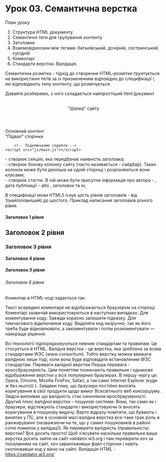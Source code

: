 # Урок 03. Семантична верстка

План уроку

1. Структура HTML документу
2. Семантичні теги для групування контенту
3. Заголовки
4. Взаємовідносини між тегами: батьківський, дочірній, сестринський, сусідній
5. Коментарі
6. Стандарти верстки. Валідація.

Семантична розмітка - підхід до створення HTML-розмітки ґрунтується на використанні тегів за їх призначенням відповідно до специфікації і, які відповідають типу контенту, що розмічується.

<!--!============== Структура HTML документу ============ -->

Давайте розберемо, з чого складається найпростіший html документ

<!-- Оголошення формату/типу документу -->
<!DOCTYPE html>
<html>
  <head>
    <!-- Визначаємо систему кодування символів -->
    <meta charset="utf-8" />
    <!-- Встановлюмо параметри відображення сторінки на мобільних пристроях -->
    <meta name="viewport" content="width=device-width, initial-scale=1.0" />
    <!-- Даємо заголовок сторінки -->
    <title>Title</title>
    <!-- Підключаємо зовнішню таблицю стилів -->
    <link media="all" rel="stylesheet" href="css/main.css" />
  </head>
  ​
  <body>
    <!-- Основна частина документу -->
    <header>"Шапка" сайту</header>
    <main>Основний контент</main>
    <footer>"Підвал" сторінки</footer>
    
        <!-- Підключаємо скрипти -->
    <script src="js/main.js"></script>
  </body>
</html>
<!--!====== Семантичні теги для групування контенту ===== -->

<section> - створює секцію, яка передбачає наявність заголовка;
<aside> - створює бокову колонку сайту (часто називається - сайдбар). Таких колонок може бути декілька на одній сторінці і розрізняються вони класами;
<article> - створює статтю. В ній може бути присутня інформація про автора - <author>, дата публікації - <date> або <datetime>, заголовок та ін;

<!--!============== Заголовки ============ -->

В специфікації мови HTML5 існує шість рівнів заголовків - від 1(найголовніший) до шостого. Приклад написання заголовків різного рівня.

<h1>Заголовок 1 рівня</h1>
<h2>Заголовок 2 рівня</h2>
<h3>Заголовок 3 рівня</h3>
<h4>Заголовок 4 рівня</h4>
<h5>Заголовок 5 рівня</h5>
<h6>Заголовок 6 рівня</h6>
<!--!= Взаємовідносини між тегами: батьківський, дочірній, сестринський, сусідній === -->

<!--!============== Коментарі ============ -->

Коментар в HTML-коді задається так:

<!-- будь-який текст чи код -->

Текст всередині коментаря не відображається браузером на сторінці.
Коментарі зазвичай використовуються в наступних випадках:
Для коментування коду. Завжди корисно залишити підказку.
Для тимчасового відключення коду. Видаляти код незручно, так як його треба буде відновлювати, а закоментувати і потім розкоментувати — найкраще рішення.

<!--!===== Стандарти верстки. Валідація. ============ -->

Всі технології підпорядковуються певним стандартам та правилам. Це стосується й HTML.
Валідна верстка - це верстка, яка зроблена за всіма стандартами W3C (www consortium). Тобто верстку можна вважати валідною лише тоді, коли вона буде відповідати встановленим W3C стандартам.
Переваги валідної верстки
Перша перевага - кроссбраузерність. Цим поняттям позначають правильне і однакове відображення верстки у всіх популярних браузерах. В першу чергу це: Opera, Chrome, Mozilla FireFox, Safari, а так само Internet Explorer (куди ж без нього)) ). Завдяки тому, що браузери постійно вносять коригування в свої продукти щодо вимог Всесвітнього веб консорціуму. Звідси випливає що валідність стає синонімом кросбраузерності.
Другий плюс валідної верстки - пошукові системи. Вони, так само як і браузери, відстежують стандарти і використовуючи їх вносять коригування в пошукову видачу. Варто відразу помітити, що бувають і винятки у ПС, але в основній масі валідна верстка все-таки грає роль в ранжируванні (незважаючи на те, що у самих пошуковиків в районі сотні помилок у валідації).
Як перевірити валідність (правильність) верстки?
Все досить просто! Щоб з'ясувати наскільки правильна ваша верстка досить зайти на сайт validator.w3.org і там перевірити хоч за посиланням на сайт, хоч завантаживши файл сторінки і навіть скопіювавши код у вікно на сайті.
Валідація HTML - https://validator.w3.org/

